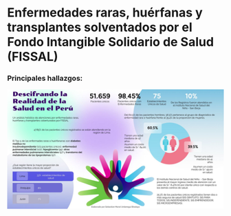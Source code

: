 # **Enfermedades raras, huérfanas y transplantes solventados por el Fondo Intangible Solidario de Salud (FISSAL)**

### **Principales hallazgos:**
![Imagen](./img/1688778504582.jpeg)